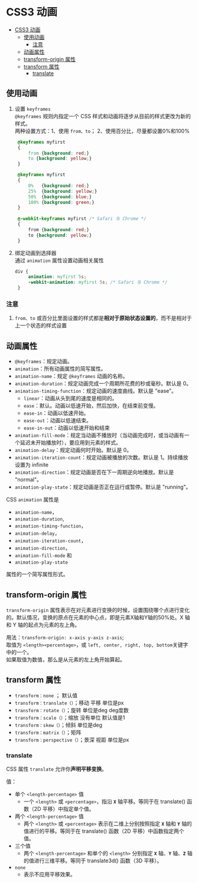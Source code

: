 # CSS3 动画

- [CSS3 动画](#css3-动画)
  - [使用动画](#使用动画)
    - [注意](#注意)
  - [动画属性](#动画属性)
  - [transform-origin 属性](#transform-origin-属性)
  - [transform 属性](#transform-属性)
    - [translate](#translate)

## 使用动画

1. 设置 `keyframes`  
   `@keyframes` 规则内指定一个 CSS 样式和动画将逐步从目前的样式更改为新的样式。  
   两种设置方式：1、使用 `from、to`； 2、使用百分比，尽量都设置0%和100%

   ```css
    @keyframes myfirst
    {
        from {background: red;}
        to {background: yellow;}
    }

    @keyframes myfirst
    {
        0%   {background: red;}
        25%  {background: yellow;}
        50%  {background: blue;}
        100% {background: green;}
    }
 
    @-webkit-keyframes myfirst /* Safari 与 Chrome */
    {
        from {background: red;}
        to {background: yellow;}
    }
   ```

2. 绑定动画到选择器  
   通过 `animation` 属性设置动画相关属性

   ```css
   div {
        animation: myfirst 5s;
        -webkit-animation: myfirst 5s; /* Safari 与 Chrome */
    }
   ```

### 注意

1. `from、to` 或百分比里面设置的样式都是**相对于原始状态设置的**，而不是相对于上一个状态的样式设置

## 动画属性

- `@keyframes`：规定动画。
- `animation`：所有动画属性的简写属性。
- `animation-name`：规定 `@keyframes` 动画的名称。
- `animation-duration`：规定动画完成一个周期所花费的秒或毫秒。默认是 0。
- `animation-timing-function`：规定动画的速度曲线。默认是 "ease"。
  - `linear`：动画从头到尾的速度是相同的。
  - `ease`：默认。动画以低速开始，然后加快，在结束前变慢。
  - `ease-in`：动画以低速开始。
  - `ease-out`：动画以低速结束。
  - `ease-in-out`：动画以低速开始和结束
- `animation-fill-mode`：规定当动画不播放时（当动画完成时，或当动画有一个延迟未开始播放时），要应用到元素的样式。
- `animation-delay`：规定动画何时开始。默认是 0。
- `animation-iteration-count`：规定动画被播放的次数。默认是 1。持续播放设置为 infinite
- `animation-direction`：规定动画是否在下一周期逆向地播放。默认是 "normal"。
- `animation-play-state`：规定动画是否正在运行或暂停。默认是 "running"。

CSS `animation` 属性是

- `animation-name`，
- `animation-duration`,
- `animation-timing-function`，
- `animation-delay`，
- `animation-iteration-count`，
- `animation-direction`，
- `animation-fill-mode` 和
- `animation-play-state`

属性的一个简写属性形式。

## transform-origin 属性

`transform-origin` 属性表示在对元素进行变换的时候，设置围绕哪个点进行变化的。默认情况，变换的原点在元素的中心点，即是元素X轴和Y轴的50%处。X 轴和 Y 轴的起点为元素的左上角。

用法：`transform-origin: x-axis y-axis z-axis`;  
取值为 `<length><percentage>`，或 `left, center, right, top, bottom`关键字中的一个。  
如果取值为数值，那么是从元素的左上角开始算起。

## transform 属性

- `transform：none` ； 默认值
- `transform：translate（）`；移动  平移  单位是px
- `transform：rotate（）`；旋转  单位是deg   deg度数
- `transform：scale（）`；缩放  没有单位  默认值是1
- `transform：skew（）`；倾斜   单位是deg
- `transform：matrix（）`；矩阵
- `transform：perspective（）`；景深   视距  单位是px

### translate

CSS 属性 `translate` 允许你**声明平移变换**。

值：

- 单个 `<length-percentage>` 值
  - 一个 `<length>` 或 `<percentage>`，指沿 **`X`** 轴平移。等同于在 translate() 函数（2D 平移）中指定单个值。
- 两个 `<length-percentage>` 值
  - 两个 `<length>` 或 `<percentage>` 表示在二维上分别按照指定 **`X`** 轴和 **`Y`** 轴的值进行的平移。等同于在 translate() 函数（2D 平移）中函数指定两个值。
- 三个值
  - 两个 `<length-percentage>` 和单个的 `<length>` 分别指定 **`X`** 轴、**`Y`** 轴、**`Z`** 轴的值进行三维平移。等同于 translate3d() 函数（3D 平移）。
- `none`
  - 表示不应用平移效果。
